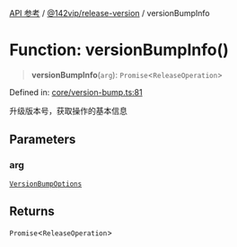 [API 参考](../../../index.md) / [@142vip/release-version](../index.md) / versionBumpInfo

# Function: versionBumpInfo()

> **versionBumpInfo**(`arg`): `Promise`\<`ReleaseOperation`\>

Defined in: [core/version-bump.ts:81](https://github.com/142vip/core-x/blob/15d5bc9ef4bece78c0e60bdf074a2d245f625100/packages/release-version/src/core/version-bump.ts#L81)

升级版本号，获取操作的基本信息

## Parameters

### arg

[`VersionBumpOptions`](../interfaces/VersionBumpOptions.md)

## Returns

`Promise`\<`ReleaseOperation`\>
